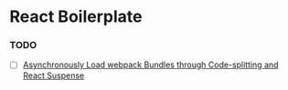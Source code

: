 # React Boilerplate

### TODO
- [ ] [Asynchronously Load webpack Bundles through Code-splitting and React Suspense](https://egghead.io/lessons/react-asynchronously-load-webpack-bundles-through-code-splitting-and-react-suspense)

  
